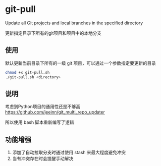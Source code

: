 # git-pull

Update all Git projects and local branches in the specified directory

更新指定目录下所有的git项目和项目中的本地分支

## 使用
默认更新当前目录下所有的一级 git 项目，可以通过一个参数指定要更新的目录

```bash
chmod +x git-pull.sh
./git-pull.sh <directory>
```
## 说明
考虑到Python项目的通用性还是不够高 https://github.com/jeeinn/git_multi_repo_updater

所以使用 bash 脚本重新编写了逻辑

## 功能增强
1. 添加了自动拉取分支时通过使用 stash 来最大程度避免冲突
2. 当有冲突存在时会提醒手动解决